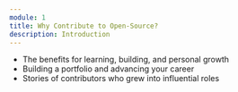 ```yaml
---
module: 1
title: Why Contribute to Open-Source?
description: Introduction
---
```


* The benefits for learning, building, and personal growth
* Building a portfolio and advancing your career
* Stories of contributors who grew into influential roles